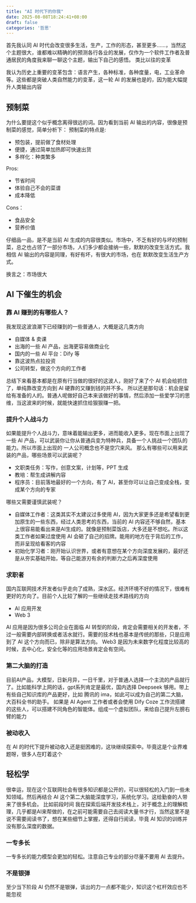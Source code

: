 ```yaml
---
title: "AI 时代下的你我"
date: 2025-08-08T18:24:41+08:00
draft: false
categories: '哲思'
---
```

首先我认同 AI 时代会改变很多生活，生产，工作的形态，甚至更多……，当然这个主题很大，谁都难以精确的的预测各行各业的发展，仅作为一个软件工作者及普通居民的角度我来聊一聊这个主题，输出下自己的感悟。
类比以往的变革

我认为历史上重要的变革包含：语言产生，各种标准，各种度量，电，工业革命等。这些都是突破人类自然能力的变革，这一轮 AI 的发展也是的，因为能大幅提升人类输出内容
## 预制菜
为什么要提这个似乎概念离得很远的词。因为看到当前 AI 输出的内容，很像是预制菜的感觉，简单分析下：
预制菜的特点是:
* 预包装，提前做了食材处理
* 便捷，通过简单加热即可快速出货
* 多样化：种类繁多

Pros:
* 节省时间
* 体验自己不会的菜谱
* 成本降低

Cons：
* 食品安全
* 营养价值

仔细品一品，是不是当前 AI 生成的内容很类似。市场中，不乏有好的与坏的预制菜，总之也占领了一部分市场，人们多少都会接纳一些，默默的改变生活方式。我相信 AI 输出的内容是同理，有好有坏，有很大的市场，也在 默默改变生活生产方式。

换言之：市场很大
## AI 下催生的机会
### 靠 AI 赚到的有哪些人？

我发现这波浪潮下已经赚到的一些普通人，大概是这几类方向
* 自媒体 & 卖课
* 出海的一些 AI 产品，出海更容易做商业化
* 国内的一些 AI 平台：Dify 等
* 靠这波热点拉投资
* 公司转型，做这个方向的工作者

总结下来看基本都是在原有行当做的很好的这波人，刚好了来了个 AI 机会给抓住了，单纯靠改变方向到 AI 硬靠的又赚到钱的并不多。
所以还是那句话：机会是留给有准备的人的。普通人呢做好自己本来该做好的事情，然后添加一些爱学习的思维，当这波来的时候，就能快速抓住给狠狠赚一把。
### 提升个人战斗力
如果能提升个人战斗力，意味着能输出更多，进而能收入更多。现在市面上出现了一些 AI 产品，可以武装你让你从普通兵变为特种兵，具备一个人挑战一个团队的能力。所以市面上出现的 一人公司概念也不是空穴来风。
那么有哪些可以用来武装的产品，哪些场景可以武装呢？
* 文职类任务：写作，创意文案，计划等，PPT 生成
* 教培：帮生成讲解内容
* 程序员：目前落地最好的一个方向，有了 AI，甚至你可以让自己变成全栈，变成某个方向的专家

哪些又需要谨慎武装呢？
* 自媒体工作者：这类其实不太建议过多使用 AI，因为大家更多还是希望看到更加原生的一些东西，经过人类思考的东西，当前的 AI 内容还不够自然，基本上很容易能看出来是AI生成的。就像是预制菜饭店，大多还是不想吃。所以这类工作者如果过度使用 AI 会砸了自己的招牌。能用的地方在于背后的工作，而非呈现给看客的内容
* 初始化学习者：刚开始认识世界，或者有意想在某个方向深度发展的，最好还是从夯实基础开始，等自己能游刃有余的判断力之后再深度使用

### 求职者
国内互联网技术开发者似乎走向了成熟，深水区。经济环境不好的情况下，很难有更好的方向了。目前个人比较了解的一些继续走技术路线的方向
* AI 应用开发
* Web 3

AI 应用是因为很多公司企业在面临 AI 转型的阶段，肯定会需要相关的开发者，不过一般需要内部转换或者活水就行。需要的技术栈也基本是传统的那些，只是应用到了 AI 这个方向而已，除非是算法方向。
Web3 是因为未来数字化程度比较高的时候，去中心化，安全化等的应用场景肯定会有空间。
### 第二大脑的打造
目前AI产品，大模型，日新月异，一日千里，对于普通人选择一个主流的产品就行了。比如能科学上网的话，gpt系列肯定是最优，国内选择 Deepseek 够用。带上有些自己知识库的产品更好，比如 腾讯的 ima，如此可以成为自己的第二大脑，大百科全书的助手。
如果是 AI Agent 工作者或者会使用 Dify Coze 工作流搭建的这些人，可以搭建不同角色的智能体。组成一个虚拟团队，来给自己提升左膀右臂的能力
### 被动收入
在 AI 的时代下提升被动收入还是挺困难的，这块继续探索中。毕竟这是个业界难题呀，很多人在盯着这个
## 轻松学
很幸运，现在这个互联网社会有很多知识都是公开的，可以很轻松的入门到一些未知领域。然后再结合 AI 这个第二大脑能深度学习，系统化学习。这给勤奋的人带来了很多机会。
比如前段时间 我在探索后端开发技术栈上，对于概念上的理解梳理，几乎都是AI来帮做的，在之前可能需要自己去阅读大量书才行，当然这里不是说不需要阅读书了，想在某些细节上掌握，还得自行阅读，毕竟 AI 知识的训练并没有那么深度的数据。
### 一专多长
一专多长的能力模型会更加的轻松。注意自己专业的部分尽量不要用 AI 去提升。
### 不是银弹
至少当下阶段 AI 仍然不是银弹，该出的力一点都不能少，知识这个杠杆效应也不能忽视

